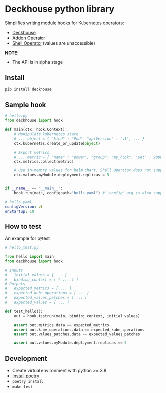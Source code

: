 # Deckhouse python library

Simplifies writing module hooks for Kubernetes operators:

- [Deckhouse](https://github.com/deckhouse/deckhouse)
- [Addon Operator](https://github.com/flant/addon-operator)
- [Shell Operator](https://github.com/flant/shell-operator) (values are unaccessible)

**NOTE**:
- The API is in alpha stage


## Install

```bash
pip install deckhouse
```

## Sample hook

```python
# hello.py
from deckhouse import hook

def main(ctx: hook.Context):
    # Manipulate kubernetes state
    # ... object = { "kind" : "Pod", "apiVersion" : "v1", ... }
    ctx.kubernetes.create_or_update(object)

    # Export metrics
    # ... metric = { "name" : "power", "group": "my_hook", "set" : 9000, ... }
    ctx.metrics.collect(metric)

    # Use in-memory values for helm chart. Shell Operator does not support values, but Addon Operator and Deckhouse do.
    ctx.values.myModule.deployment.replicas = 5


if __name__ == "__main__":
    hook.run(main, configpath="hello.yaml") # 'config' arg is also supported for raw string
```

```yaml
# hello.yaml
configVersion: v1
onStartup: 10
```

## How to test

An example for pytest

```python
# hello_test.py

from hello import main
from deckhouse import hook

# Inputs
#   initial_values = { ... }
#   binding_context = [ { ... } ]
# Outputs
#   expected_metrics = [ ... ]
#   expected_kube_operations = [ ... ]
#   expected_values_patches = [ ... ]
#   expected_values = { ... }

def test_hello():
    out = hook.testrun(main, binding_context, initial_values)

    assert out.metrics.data == expected_metrics
    assert out.kube_operations.data == expected_kube_operations
    assert out.values_patches.data == expected_values_patches

    assert out.values.myModule.deployment.replicas == 5
```

## Development

- Create virtual environment with python >= 3.8
- [Install poetry](https://python-poetry.org/docs/#installation)
- `poetry install`
- `make test`

